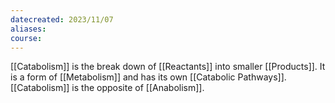 ```yaml
---
datecreated: 2023/11/07
aliases: 
course:
---
```

[[Catabolism]] is the break down of [[Reactants]] into smaller [[Products]]. It is a form of [[Metabolism]] and has its own [[Catabolic Pathways]]. [[Catabolism]] is the opposite of [[Anabolism]].